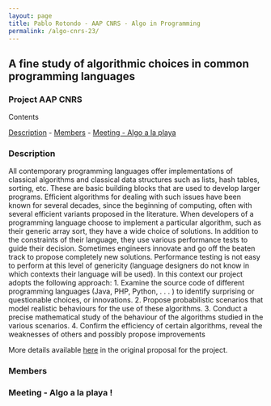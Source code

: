 ```yaml
---
layout: page
title: Pablo Rotondo - AAP CNRS - Algo in Programming
permalink: /algo-cnrs-23/
---
```


<h2> A fine study of algorithmic choices in 
common programming languages</h2>

<h3>
Project AAP CNRS
</h3>

Contents
<nav class="navigation">
<a href="#description">Description</a> - 
<a href="#members">Members</a> -
<a href="#meeting">Meeting - Algo a la playa</a> 
</nav>


<h3 id='description'>Description</h3>
All contemporary programming languages offer implementations of classical algorithms and classical data structures such as lists, hash tables, sorting, etc. 
These are basic building blocks that are used to develop larger programs. Efficient algorithms for dealing with such issues have been known for several decades, since the beginning of computing,
often with several efficient variants proposed in the literature.
When developers of a programming language choose to implement a particular algorithm, such as their generic array sort, they have a wide choice of solutions.
In addition to the constraints of their language, they use various performance tests to guide their decision.
Sometimes engineers innovate and go off the beaten track to propose completely new solutions. Performance testing
is not easy to perform at this level of genericity (language designers do not know in which contexts their language will be used).
In this context our project adopts the following approach:
1. Examine the source code of different programming languages (Java, PHP, Python, . . . ) to identify
surprising or questionable choices, or innovations.
2. Propose probabilistic scenarios that model realistic behaviours for the use of these algorithms.
3. Conduct a precise mathematical study of the behaviour of the algorithms studied in the various
scenarios.
4. Confirm the efficiency of certain algorithms, reveal the weaknesses of others and possibly propose improvements


More details available <a href="/files/22_AAP_CNRS.pdf">here</a> in the original proposal for the project.


<h3 id='members'>Members</h3>


<h3 id='meeting'>Meeting - Algo a la playa !</h3>


